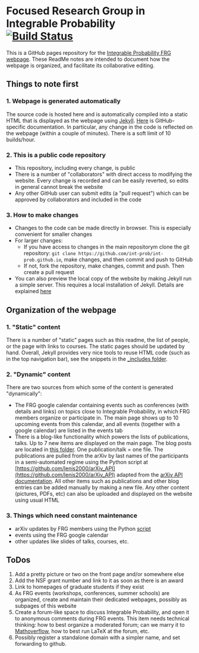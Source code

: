 # Focused Research Group in Integrable Probability &nbsp;&nbsp;&nbsp;&nbsp; [![Build Status](https://travis-ci.org/int-prob/int-prob.github.io.svg?branch=master)](https://travis-ci.org/int-prob/int-prob.github.io)

This is a GitHub pages repository for the [Integrable Probability FRG webpage](https://int-prob.github.io/). These ReadMe notes are intended to document how the webpage is organized, and facilitate its collaborative editing.

## Things to note first

### 1. Webpage is generated automatically

The source code is hosted here and is automatically compiled into a static HTML that is displayed as the webpage using [Jekyll](https://jekyllrb.com/). [Here](https://help.github.com/articles/using-jekyll-as-a-static-site-generator-with-github-pages/) is GitHub-specific documentation. In particular, any change in the code is reflected on the webpage (within a couple of minutes). There is a soft limit of 10 builds/hour.

### 2. This is a public code repository

- This repository, including every change, is public
- There is a number of "collaborators" with direct access to modifying the website. Every change is recorded and can be easily reverted, so edits in general cannot break the website
- Any other GitHub user can submit edits (a "pull request") which can be approved by collaborators and included in the code

### 3. How to make changes

- Changes to the code can be made directly in browser. This is especially convenient for smaller changes
- For larger changes:
  - If you have access to changes in the main repositorym clone the git repository: `git clone https://github.com/int-prob/int-prob.github.io`, make changes, and then commit and push to GitHub
  - If not, fork the repository, make changes, commit and push. Then create a pull request
- You can also preview the local copy of the website by making Jekyll run a simple server. This requires a local installation of Jekyll. Details are explained [here](https://help.github.com/articles/setting-up-your-github-pages-site-locally-with-jekyll/)

## Organization of the webpage

### 1. "Static" content

There is a number of "static" pages such as this readme, the list of people, or the page with links to courses. The static pages should be updated by hand. Overall, Jekyll provides very nice tools to reuse HTML code (such as in the top navigation bar), see the snippets in the [\_includes folder](https://github.com/int-prob/int-prob.github.io/tree/master/_includes).

### 2. "Dynamic" content

There are two sources from which some of the content is generated "dynamically":

- The FRG google calendar containing events such as conferences (with details and links) on topics close to Integrable Probability, in which FRG members organize or participate in. The main page shows up to 10 upcoming events from this calendar, and all events (together with a google calendar) are listed in the events tab
- There is a blog-like functionality which powers the lists of publications, talks. Up to 7 new items are displayed on the main page. The blog posts are located in [this folder](https://github.com/int-prob/int-prob.github.io/tree/writing_readme/blog/_posts). One publication/talk = one file. The publications are pulled from the arXiv by last names of the participants in a semi-automated regime using the Python script at [https://github.com/lenis2000/arXiv_API](https://github.com/lenis2000/arXiv_API) adapted from the [arXiv API documentation](https://arxiv.org/help/api/user-manual). All other items such as publications and other blog entries can be added manually by making a new file. Any other content (pictures, PDFs, etc) can also be uploaded and displayed on the website using usual HTML

### 3. Things which need constant maintenance
- arXiv updates by FRG members using the Python [script](https://github.com/lenis2000/arXiv_API)
- events using the FRG google calendar
- other updates like slides of talks, courses, etc.

## ToDos
1. Add a pretty picture or two on the front page and/or somewhere else
2. Add the NSF grant number and link to it as soon as there is an award
2. Link to homepages of graduate students if they exist
3. As FRG events (workshops, conferences, summer schools) are organized, create and maintain their dedicated webpages, possibly as subpages of this website
4. Create a forum-like space to discuss Integrable Probability, and open it to anonymous comments during FRG events. This item needs technical thinking: how to best organize a moderated forum; can we marry it to [Mathoverflow](https://mathoverflow.net), how to best run LaTeX at the forum, etc.
1. Possibly register a standalone domain with a simpler name, and set forwarding to github.
